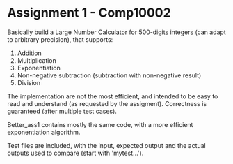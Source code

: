 # Assignment 1 - Comp10002

Basically build a Large Number Calculator for 500-digits integers (can adapt to arbitrary precision), that supports:
1. Addition
2. Multiplication
3. Exponentiation
4. Non-negative subtraction (subtraction with non-negative result)
5. Division

The implementation are not the most efficient, and intended to be easy to read 
and understand (as requested by the assigment). Correctness is guaranteed 
(after multiple test cases).

Better_ass1 contains mostly the same code, with a more efficient 
exponentiation algorithm.

Test files are included, with the input, expected output and the actual
outputs used to compare (start with 'mytest...').
